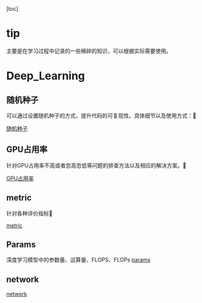 [toc]



# tip

主要是在学习过程中记录的一些稀碎的知识，可以根据实际需要使用。

# Deep_Learning

## 随机种子

可以通过设置随机种子的方式，提升代码的可复现性。具体细节以及使用方式：🔻

[随机种子](./seed/seed.md)



## GPU占用率

针对GPU占用率不高或者忽高忽低等问题的排查方法以及相应的解决方案。🔻

[GPU占用率](./GPU/GPU.md)



## metric

针对各种评价指标🔻

[metric](./metric/metric.md)



## Params

深度学习模型中的参数量、运算量、FLOPS、FLOPs
[params](./params.params.md)

## network

[network](./network/network.md)

